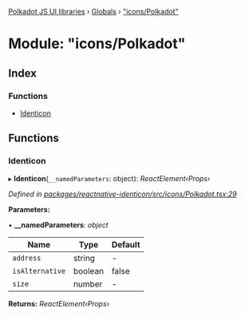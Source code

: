 [Polkadot JS UI libraries](../README.md) › [Globals](../globals.md) › ["icons/Polkadot"](_icons_polkadot_.md)

# Module: "icons/Polkadot"

## Index

### Functions

* [Identicon](_icons_polkadot_.md#identicon)

## Functions

###  Identicon

▸ **Identicon**(`__namedParameters`: object): *ReactElement‹Props›*

*Defined in [packages/reactnative-identicon/src/icons/Polkadot.tsx:29](https://github.com/polkadot-js/ui/blob/b6909b132/packages/reactnative-identicon/src/icons/Polkadot.tsx#L29)*

**Parameters:**

▪ **__namedParameters**: *object*

Name | Type | Default |
------ | ------ | ------ |
`address` | string | - |
`isAlternative` | boolean | false |
`size` | number | - |

**Returns:** *ReactElement‹Props›*
